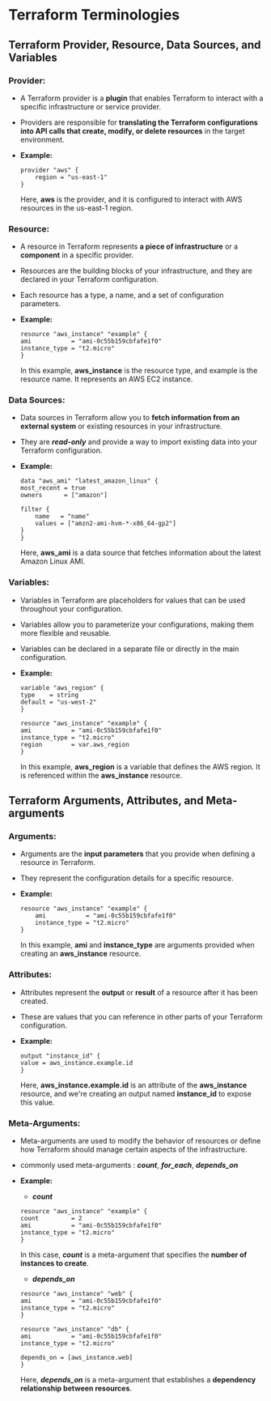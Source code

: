 # Terraform Terminologies

## Terraform Provider, Resource, Data Sources, and Variables

### Provider:

- A Terraform provider is a **plugin** that enables Terraform to interact with a specific infrastructure or service provider. 
- Providers are responsible for **translating the Terraform configurations into API calls that create, modify, or delete resources** in the target environment.

- **Example:**
    ```
    provider "aws" {
        region = "us-east-1"
    }
    ```
    Here, **aws** is the provider, and it is configured to interact with AWS resources in the us-east-1 region.

### Resource:
- A resource in Terraform represents **a piece of infrastructure** or a **component** in a specific provider. 
- Resources are the building blocks of your infrastructure, and they are declared in your Terraform configuration. 
- Each resource has a type, a name, and a set of configuration parameters.

- **Example:**
    ```
    resource "aws_instance" "example" {
    ami           = "ami-0c55b159cbfafe1f0"
    instance_type = "t2.micro"
    }
    ```
    In this example, **aws_instance** is the resource type, and example is the resource name. It represents an AWS EC2 instance.

### Data Sources:
- Data sources in Terraform allow you to **fetch information from an external system** or existing resources in your infrastructure. 
- They are ***read-only*** and provide a way to import existing data into your Terraform configuration.

- **Example:**
    ```
    data "aws_ami" "latest_amazon_linux" {
    most_recent = true
    owners      = ["amazon"]

    filter {
        name   = "name"
        values = ["amzn2-ami-hvm-*-x86_64-gp2"]
    }
    }

    ```
    Here, **aws_ami** is a data source that fetches information about the latest Amazon Linux AMI.

### Variables:

- Variables in Terraform are placeholders for values that can be used throughout your configuration. 
- Variables allow you to parameterize your configurations, making them more flexible and reusable.  
- Variables can be declared in a separate file or directly in the main configuration.

- **Example:**
    ```
    variable "aws_region" {
    type    = string
    default = "us-west-2"
    }

    resource "aws_instance" "example" {
    ami           = "ami-0c55b159cbfafe1f0"
    instance_type = "t2.micro"
    region        = var.aws_region
    }
    ```
    In this example, **aws_region** is a variable that defines the AWS region. It is referenced within the **aws_instance** resource.

## Terraform Arguments, Attributes, and Meta-arguments

### Arguments:

- Arguments are the **input parameters** that you provide when defining a resource in Terraform. 
- They represent the configuration details for a specific resource.

- **Example:**
    ```
    resource "aws_instance" "example" {
        ami           = "ami-0c55b159cbfafe1f0"
        instance_type = "t2.micro"
    }
    ```
    In this example, **ami** and **instance_type** are arguments provided when creating an **aws_instance** resource.

### Attributes:
- Attributes represent the **output** or **result** of a resource after it has been created. 
- These are values that you can reference in other parts of your Terraform configuration.

- **Example:**
    ```
    output "instance_id" {
    value = aws_instance.example.id
    }
    ```
    Here, **aws_instance.example.id** is an attribute of the **aws_instance** resource, and we're creating an output named **instance_id** to expose this value.

### Meta-Arguments:

- Meta-arguments are used to modify the behavior of resources or define how Terraform should manage certain aspects of the infrastructure. 
- commonly used meta-arguments : ***count***, ***for_each***, ***depends_on***

- **Example:**
    - ***count***  

    ```
    resource "aws_instance" "example" {
    count         = 2
    ami           = "ami-0c55b159cbfafe1f0"
    instance_type = "t2.micro"
    }
    ```
    In this case, ***count*** is a meta-argument that specifies the **number of instances to create**.

    - ***depends_on***  

    ```
    resource "aws_instance" "web" {
    ami           = "ami-0c55b159cbfafe1f0"
    instance_type = "t2.micro"
    }

    resource "aws_instance" "db" {
    ami           = "ami-0c55b159cbfafe1f0"
    instance_type = "t2.micro"

    depends_on = [aws_instance.web]
    }
    ```
    Here, ***depends_on*** is a meta-argument that establishes a **dependency relationship between resources**.